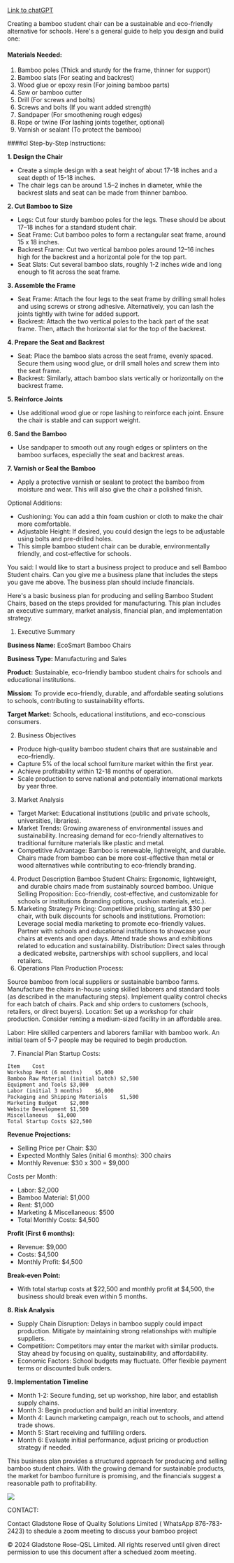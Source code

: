 [Link to chatGPT](https://chatgpt.com/c/66df033f-b848-8006-adb7-68fa47a4d962)


Creating a bamboo student chair can be a sustainable and eco-friendly alternative for schools. Here's a general guide to help you design and build one:

#### Materials Needed:

1. Bamboo poles (Thick and sturdy for the frame, thinner for support)
2. Bamboo slats (For seating and backrest)
3. Wood glue or epoxy resin (For joining bamboo parts)
4. Saw or bamboo cutter
5. Drill (For screws and bolts)
6. Screws and bolts (If you want added strength)
7. Sandpaper (For smoothening rough edges)
8. Rope or twine (For lashing joints together, optional)
9. Varnish or sealant (To protect the bamboo)

####cl Step-by-Step Instructions:

**1. Design the Chair**

- Create a simple design with a seat height of about 17-18 inches and a seat depth of 15-18 inches.
- The chair legs can be around 1.5–2 inches in diameter, while the backrest slats and seat can be made from thinner bamboo.

**2. Cut Bamboo to Size**

- Legs: Cut four sturdy bamboo poles for the legs. These should be about 17–18 inches for a standard student chair.
- Seat Frame: Cut bamboo poles to form a rectangular seat frame, around 15 x 18 inches.
- Backrest Frame: Cut two vertical bamboo poles around 12–16 inches high for the backrest and a horizontal pole for the top part.
- Seat Slats: Cut several bamboo slats, roughly 1-2 inches wide and long enough to fit across the seat frame.

**3. Assemble the Frame**

- Seat Frame: Attach the four legs to the seat frame by drilling small holes and using screws or strong adhesive. Alternatively, you can lash the joints tightly with twine for added support.
- Backrest: Attach the two vertical poles to the back part of the seat frame. Then, attach the horizontal slat for the top of the backrest.

**4. Prepare the Seat and Backrest**

- Seat: Place the bamboo slats across the seat frame, evenly spaced. Secure them using wood glue, or drill small holes and screw them into the seat frame.
- Backrest: Similarly, attach bamboo slats vertically or horizontally on the backrest frame.

**5. Reinforce Joints**

- Use additional wood glue or rope lashing to reinforce each joint. Ensure the chair is stable and can support weight.

**6. Sand the Bamboo**

- Use sandpaper to smooth out any rough edges or splinters on the bamboo surfaces, especially the seat and backrest areas.

**7. Varnish or Seal the Bamboo**

- Apply a protective varnish or sealant to protect the bamboo from moisture and wear. This will also give the chair a polished finish.

Optional Additions:

- Cushioning: You can add a thin foam cushion or cloth to make the chair more comfortable.
- Adjustable Height: If desired, you could design the legs to be adjustable using bolts and pre-drilled holes.
- This simple bamboo student chair can be durable, environmentally friendly, and cost-effective for schools.



You said:
I would like to start a business project to produce and sell Bamboo Student chairs. Can you give me a business plane that includes the steps you gave me above. The business plan should include financials.


Here's a basic business plan for producing and selling Bamboo Student Chairs, based on the steps provided for manufacturing. This plan includes an executive summary, market analysis, financial plan, and implementation strategy.

1. Executive Summary

**Business Name:** EcoSmart Bamboo Chairs

**Business Type:** Manufacturing and Sales

**Product:** Sustainable, eco-friendly bamboo student chairs for schools and educational institutions.

**Mission:** To provide eco-friendly, durable, and affordable seating solutions to schools, contributing to sustainability efforts.

**Target Market:** Schools, educational institutions, and eco-conscious consumers.

2. Business Objectives
- Produce high-quality bamboo student chairs that are sustainable and eco-friendly.
- Capture 5% of the local school furniture market within the first year.
- Achieve profitability within 12-18 months of operation.
- Scale production to serve national and potentially international markets by year three.
3. Market Analysis
- Target Market: Educational institutions (public and private schools, universities, libraries).
- Market Trends: Growing awareness of environmental issues and sustainability. Increasing demand for eco-friendly alternatives to traditional furniture materials like plastic and metal.
- Competitive Advantage: Bamboo is renewable, lightweight, and durable. Chairs made from bamboo can be more cost-effective than metal or wood alternatives while contributing to eco-friendly branding.
4. Product Description
Bamboo Student Chairs: Ergonomic, lightweight, and durable chairs made from sustainably sourced bamboo.
Unique Selling Proposition: Eco-friendly, cost-effective, and customizable for schools or institutions (branding options, cushion materials, etc.).
5. Marketing Strategy
Pricing: Competitive pricing, starting at $30 per chair, with bulk discounts for schools and institutions.
Promotion:
Leverage social media marketing to promote eco-friendly values.
Partner with schools and educational institutions to showcase your chairs at events and open days.
Attend trade shows and exhibitions related to education and sustainability.
Distribution: Direct sales through a dedicated website, partnerships with school suppliers, and local retailers.
6. Operations Plan
Production Process:

Source bamboo from local suppliers or sustainable bamboo farms.
Manufacture the chairs in-house using skilled laborers and standard tools (as described in the manufacturing steps).
Implement quality control checks for each batch of chairs.
Pack and ship orders to customers (schools, retailers, or direct buyers).
Location: Set up a workshop for chair production. Consider renting a medium-sized facility in an affordable area.

Labor: Hire skilled carpenters and laborers familiar with bamboo work. An initial team of 5-7 people may be required to begin production.

7. Financial Plan
Startup Costs:
```
Item	Cost
Workshop Rent (6 months)	$5,000
Bamboo Raw Material (initial batch)	$2,500
Equipment and Tools	$3,000
Labor (initial 3 months)	$6,000
Packaging and Shipping Materials	$1,500
Marketing Budget	$2,000
Website Development	$1,500
Miscellaneous	$1,000
Total Startup Costs	$22,500
```
**Revenue Projections:**

- Selling Price per Chair: $30
- Expected Monthly Sales (initial 6 months): 300 chairs
- Monthly Revenue: $30 x 300 = $9,000

Costs per Month:

- Labor: $2,000
- Bamboo Material: $1,000
- Rent: $1,000
- Marketing & Miscellaneous: $500
- Total Monthly Costs: $4,500

**Profit (First 6 months):**

- Revenue: $9,000
- Costs: $4,500
- Monthly Profit: $4,500

**Break-even Point:**

- With total startup costs at $22,500 and monthly profit at $4,500, the business should break even within 5 months.

**8. Risk Analysis**

- Supply Chain Disruption: Delays in bamboo supply could impact production. Mitigate by maintaining strong relationships with multiple suppliers.
- Competition: Competitors may enter the market with similar products. Stay ahead by focusing on quality, sustainability, and affordability.
- Economic Factors: School budgets may fluctuate. Offer flexible payment terms or discounted bulk orders.

**9. Implementation Timeline**

- Month 1-2: Secure funding, set up workshop, hire labor, and establish supply chains.
- Month 3: Begin production and build an initial inventory.
- Month 4: Launch marketing campaign, reach out to schools, and attend trade shows.
- Month 5: Start receiving and fulfilling orders.
- Month 6: Evaluate initial performance, adjust pricing or production strategy if needed.

This business plan provides a structured approach for producing and selling bamboo student chairs. With the growing demand for sustainable products, the market for bamboo furniture is promising, and the financials suggest a reasonable path to profitability.

![](./bamboo-student-chair.webp)


CONTACT:

Contact Gladstone Rose of Quality Solutions Limited ( WhatsApp 876-783-2423) to shedule a zoom meeting to discuss your bamboo project

© 2024 Gladstone Rose-QSL Limited. All rights reserved until given direct permission to use this document after a schedued zoom meeting.

